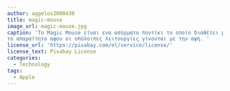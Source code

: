 ```yaml
---
author: aggelos2000430
title: magic-mouse
image_url: magic-mouse.jpg
caption: 'Το Magic Mouse είναι ενα ασύρματο ποντίκι το οποίο διαθέτει μόνο ενα κλικ, δηλαδή 
το απαραίτητο αφου οι υπόλοιπες λειτουργίες γίνονται με την αφή. '
license_url: 'https://pixabay.com/el/service/license/'
license_text: Pixabay License
categories:
  - Technology
tags:
  - Apple
---
```

